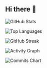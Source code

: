 ## Hi there 👋

<!--
**nazanin97/nazanin97** is a ✨ _special_ ✨ repository because its `README.md` (this file) appears on your GitHub profile.

Here are some ideas to get you started:

- 🔭 I’m currently working on ...
- 🌱 I’m currently learning ...
- 👯 I’m looking to collaborate on ...
- 🤔 I’m looking for help with ...
- 💬 Ask me about ...
- 📫 How to reach me: ...
- 😄 Pronouns: ...
- ⚡ Fun fact: ...
-->

![GitHub Stats](https://github-readme-stats.vercel.app/api?username=nazanin97&show_icons=true&theme=radical)

![Top Languages](https://github-readme-stats.vercel.app/api/top-langs/?username=nazanin97&layout=compact&theme=radical)

![GitHub Streak](https://streak-stats.demolab.com/?user=nazanin97&theme=radical)

![Activity Graph](https://github-readme-activity-graph.vercel.app/graph?username=nazanin97&theme=radical)

![Commits Chart](https://github-profile-summary-cards.vercel.app/api/cards/profile-details?username=nazanin97&theme=radical)
